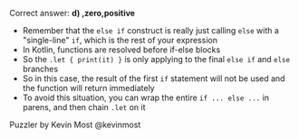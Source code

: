 Correct answer: **d) ,zero,positive**

* Remember that the `else if` construct is really just calling `else` with
  a "single-line" `if`, which is the rest of your expression
* In Kotlin, functions are resolved before if-else blocks
* So the `.let { print(it) }` is only applying to the final `else if` and
  `else` branches
* So in this case, the result of the first `if` statement will not be used and
  the function will return immediately
* To avoid this situation, you can wrap the entire `if ... else ...` in parens,
  and then chain `.let` on it

Puzzler by Kevin Most @kevinmost
